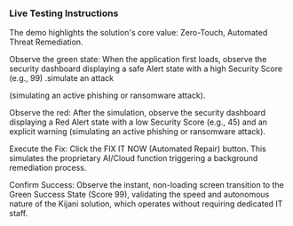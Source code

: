 ### Live Testing Instructions
The demo highlights the solution's core value: Zero-Touch, Automated Threat Remediation.

Observe the green state: When the application first loads, observe the security dashboard displaying a safe  Alert state with a high Security Score (e.g., 99) .simulate an attack 

 (simulating an active phishing or ransomware attack).

Observe the red: After the simulation, observe the security dashboard displaying a Red Alert state with a low Security Score (e.g., 45) and an explicit warning (simulating an active phishing or ransomware attack).

Execute the Fix: Click the FIX IT NOW (Automated Repair) button. This simulates the proprietary AI/Cloud function triggering a background remediation process.

Confirm Success: Observe the instant, non-loading screen transition to the Green Success State (Score 99), validating the speed and autonomous nature of the Kijani solution, which operates without requiring dedicated IT staff.